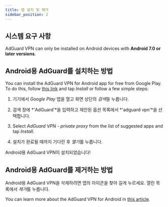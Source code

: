 ```yaml
---
title: 앱 설치 및 제거
sidebar_position: 2
---
```


## 시스템 요구 사항

AdGuard VPN can only be installed on Android devices with **Android 7.0 or later versions**.

## Android용 AdGuard를 설치하는 방법

You can install the AdGuard VPN for Android app for free from Google Play. To do this, follow [this link](https://play.google.com/store/apps/details?id=com.adguard.vpn) and tap *Install* or follow a few simple steps:

1. 기기에서 *Google Play* 앱을 열고 화면 상단의 *검색*을 누릅니다.

2. 검색 창에 *'AdGuard'*을 입력하고 제안된 옵션 목록에서 *'adguard vpn'*을 선택합니다.

3. Select *AdGuard VPN - private proxy* from the list of suggested apps and tap *Install*.

4. 설치가 완료될 때까지 기다린 후 *열기*를 누릅니다.

Android용 AdGuard VPN이 설치되었습니다!

## Android용 AdGuard를 제거하는 방법

Android용 AdGuard VPN을 삭제하려면 앱의 아이콘을 찾아 길게 누르세요. 열린 목록에서 *제거*를 누릅니다.

You can learn more about the AdGuard VPN for Android in [this article](/adguard-vpn-for-android/overview).
